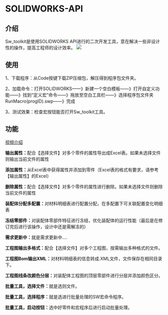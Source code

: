 # SOLIDWORKS-API

## 介绍

Sw_toolkit是使用SOLIDWORKS API进行的二次开发工具，意在解决一些非设计性的操作，提高工程师的设计效率。
<img src="https://wodemingzihenchang.github.io/Project/index/SW API 窗口.png">

## 使用

1、下载程序：从Code按键下载ZIP压缩包，解压得到程序包文件夹。

2、加载命令：打开SOLIDWORKS——》新建一个空白模板——》打开自定义功能——》找到“定义宏”命令——》拖放至空白工具栏——》选择程序包文件夹RunMacro(progID).swp——》完成

3、测试效果：检查宏按钮能否打开Sw_toolkit工具。

## 功能

<a href="https://www.bilibili.com/video/BV1yd4y1m7sm/?spm_id_from=333.788&vd_source=61426b94de87e3e2baee96fc2f5b14f2">视频介绍</a>

<strong>输出属性：</strong>配合【选择文件】对多个零件的属性导出成Excel表。如果未选择文件则输出当前文件的属性

<strong>添加属性：</strong>从Excel表中获得属性并添加到零件（Excel表的格式有要求，请参考【输出属性】的Excel）

<strong>删除属性：</strong>配合【选择文件】对多个零件的属性进行删除。如果未选择文件则删除当前文件的属性

<strong>装配体分配多配置：</strong>对材料明细表进行配置分配，在多配置下可关联配置变化明细表

<strong>冻结零部件：</strong>对装配体零部件特征进行冻结，优化装配体的运行性能（最后是在修订完后进行该操作，设计中还是需解冻的）

<strong>需求更新中：</strong>就是需求更新中....

<strong>工程图输出多格式：</strong>配合【选择文件】对多个工程图，按需输出多种格式的文件。

<strong>工程图Bom输出XML：</strong>对材料明细表的信息转成.XML文件，文件保存在相同目录下。

<strong>工程图线条改颜色分层：</strong>对装配体工程图的顶层零部件进行分层并添加颜色区分。

<strong>批量工具，选择文件：</strong>就是选则文件。

<strong>批量工具，选择程序：</strong>就是选进行批量处理的SW宏命令程序。

<strong>批量工具，启动按钮：</strong>选中好零件和宏程序后进行启动批量处理。
